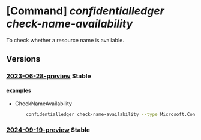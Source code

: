 # [Command] _confidentialledger check-name-availability_

To check whether a resource name is available.

## Versions

### [2023-06-28-preview](/Resources/mgmt-plane/L3N1YnNjcmlwdGlvbnMve30vcHJvdmlkZXJzL21pY3Jvc29mdC5jb25maWRlbnRpYWxsZWRnZXIvY2hlY2tuYW1lYXZhaWxhYmlsaXR5/2023-06-28-preview.xml) **Stable**

<!-- mgmt-plane /subscriptions/{}/providers/microsoft.confidentialledger/checknameavailability 2023-06-28-preview -->

#### examples

- CheckNameAvailability
    ```bash
        confidentialledger check-name-availability --type Microsoft.ConfidentialLedger/ledgers --name sample-name
    ```

### [2024-09-19-preview](/Resources/mgmt-plane/L3N1YnNjcmlwdGlvbnMve30vcHJvdmlkZXJzL21pY3Jvc29mdC5jb25maWRlbnRpYWxsZWRnZXIvY2hlY2tuYW1lYXZhaWxhYmlsaXR5/2024-09-19-preview.xml) **Stable**

<!-- mgmt-plane /subscriptions/{}/providers/microsoft.confidentialledger/checknameavailability 2024-09-19-preview -->
